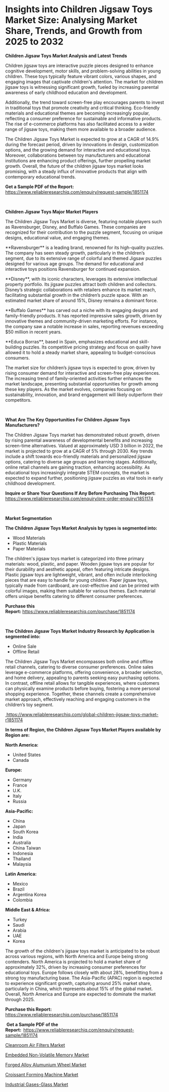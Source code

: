 <p><h1>Insights into Children Jigsaw Toys Market Size: Analysing Market Share, Trends, and Growth from 2025 to 2032</h1></p><p><strong>Children Jigsaw Toys Market Analysis and Latest Trends</strong></p>
<p><p>Children jigsaw toys are interactive puzzle pieces designed to enhance cognitive development, motor skills, and problem-solving abilities in young children. These toys typically feature vibrant colors, various shapes, and engaging images that captivate children's attention. The market for children jigsaw toys is witnessing significant growth, fueled by increasing parental awareness of early childhood education and development. </p><p>Additionally, the trend toward screen-free play encourages parents to invest in traditional toys that promote creativity and critical thinking. Eco-friendly materials and educational themes are becoming increasingly popular, reflecting a consumer preference for sustainable and informative products. The rise of e-commerce platforms has also facilitated access to a wider range of jigsaw toys, making them more available to a broader audience.</p><p>The Children Jigsaw Toys Market is expected to grow at a CAGR of 14.9% during the forecast period, driven by innovations in design, customization options, and the growing demand for interactive and educational toys. Moreover, collaborations between toy manufacturers and educational institutions are enhancing product offerings, further propelling market growth. Overall, the future of the children jigsaw toys market looks promising, with a steady influx of innovative products that align with contemporary educational trends.</p></p>
<p><strong>Get a Sample PDF of the Report:&nbsp;</strong> <a href="https://www.reliableresearchiq.com/enquiry/request-sample/1851174?utm_campaign=1896&utm_medium=2&utm_source=Github&utm_content=ia&utm_term=07012025&utm_id=children-jigsaw-toys">https://www.reliableresearchiq.com/enquiry/request-sample/1851174</a></p>
<p>&nbsp;</p>
<p><strong>Children Jigsaw Toys Major Market Players</strong></p>
<p><p>The Children Jigsaw Toys Market is diverse, featuring notable players such as Ravensburger, Disney, and Buffalo Games. These companies are recognized for their contribution to the puzzle segment, focusing on unique designs, educational value, and engaging themes.</p><p>**Ravensburger** is a leading brand, renowned for its high-quality puzzles. The company has seen steady growth, particularly in the children’s segment, due to its extensive range of colorful and themed Jigsaw puzzles designed for various age groups. The demand for educational and interactive toys positions Ravensburger for continued expansion.</p><p>**Disney**, with its iconic characters, leverages its extensive intellectual property portfolio. Its jigsaw puzzles attract both children and collectors. Disney’s strategic collaborations with retailers enhance its market reach, facilitating substantial growth in the children’s puzzle space. With an estimated market share of around 15%, Disney remains a dominant force.</p><p>**Buffalo Games** has carved out a niche with its engaging designs and family-friendly products. It has reported impressive sales growth, driven by innovative themes and community-driven marketing efforts. For instance, the company saw a notable increase in sales, reporting revenues exceeding $50 million in recent years.</p><p>**Educa Borras**, based in Spain, emphasizes educational and skill-building puzzles. Its competitive pricing strategy and focus on quality have allowed it to hold a steady market share, appealing to budget-conscious consumers.</p><p>The market size for children’s jigsaw toys is expected to grow, driven by rising consumer demand for interactive and screen-free play experiences. The increasing trend of family-oriented activities further enhances the market landscape, presenting substantial opportunities for growth among these key players. As the market evolves, companies focusing on sustainability, innovation, and brand engagement will likely outperform their competitors.</p></p>
<p>&nbsp;</p>
<p><strong>What Are The Key Opportunities For Children Jigsaw Toys Manufacturers?</strong></p>
<p><p>The Children Jigsaw Toys market has demonstrated robust growth, driven by rising parental awareness of developmental benefits and increasing screen-time alternatives. Valued at approximately USD 3 billion in 2022, the market is projected to grow at a CAGR of 5% through 2030. Key trends include a shift towards eco-friendly materials and personalized jigsaw options, catering to diverse age groups and learning stages. Additionally, online retail channels are gaining traction, enhancing accessibility. As educational toys increasingly integrate STEM concepts, the market is expected to expand further, positioning jigsaw puzzles as vital tools in early childhood development.</p></p>
<p><strong>Inquire or Share Your Questions If Any Before Purchasing This Report:</strong> <a href="https://www.reliableresearchiq.com/enquiry/pre-order-enquiry/1851174?utm_campaign=1896&utm_medium=2&utm_source=Github&utm_content=ia&utm_term=07012025&utm_id=children-jigsaw-toys">https://www.reliableresearchiq.com/enquiry/pre-order-enquiry/1851174</a></p>
<p>&nbsp;</p>
<p><strong>Market Segmentation</strong></p>
<p><strong>The Children Jigsaw Toys Market Analysis by types is segmented into:</strong></p>
<p><ul><li>Wood Materials</li><li>Plastic Materials</li><li>Paper Materials</li></ul></p>
<p><p>The children's jigsaw toys market is categorized into three primary materials: wood, plastic, and paper. Wooden jigsaw toys are popular for their durability and aesthetic appeal, often featuring intricate designs. Plastic jigsaw toys are lightweight, vibrant, and often include interlocking pieces that are easy to handle for young children. Paper jigsaw toys, typically made from cardboard, are cost-effective and can be printed with colorful images, making them suitable for various themes. Each material offers unique benefits catering to different consumer preferences.</p></p>
<p><strong>Purchase this Report:&nbsp;</strong><a href="https://www.reliableresearchiq.com/purchase/1851174?utm_campaign=1896&utm_medium=2&utm_source=Github&utm_content=ia&utm_term=07012025&utm_id=children-jigsaw-toys">https://www.reliableresearchiq.com/purchase/1851174</a></p>
<p>&nbsp;</p>
<p><strong>The Children Jigsaw Toys Market Industry Research by Application is segmented into:</strong></p>
<p><ul><li>Online Sale</li><li>Offline Retail</li></ul></p>
<p><p>The Children Jigsaw Toys Market encompasses both online and offline retail channels, catering to diverse consumer preferences. Online sales leverage e-commerce platforms, offering convenience, a broader selection, and home delivery, appealing to parents seeking easy purchasing options. In contrast, offline retail allows for tangible experiences, where customers can physically examine products before buying, fostering a more personal shopping experience. Together, these channels create a comprehensive market approach, effectively reaching and engaging customers in the children’s toy segment.</p></p>
<p><a href="https://www.reliableresearchiq.com/global-children-jigsaw-toys-market-r1851174?utm_campaign=1896&utm_medium=2&utm_source=Github&utm_content=ia&utm_term=07012025&utm_id=children-jigsaw-toys">&nbsp;https://www.reliableresearchiq.com/global-children-jigsaw-toys-market-r1851174</a></p>
<p><strong>In terms of Region, the Children Jigsaw Toys Market Players available by Region are:</strong></p>
<p>
    <p> <strong> North America: </strong>
        <ul>
            <li>United States</li>
            <li>Canada</li>
        </ul>
        </p> 
    <p> <strong> Europe: </strong>
        <ul>
            <li>Germany</li>
            <li>France</li>
            <li>U.K.</li>
            <li>Italy</li>
            <li>Russia</li>
        </ul>
        </p> 
    <p> <strong> Asia-Pacific: </strong>
        <ul>
            <li>China</li>
            <li>Japan</li>
            <li>South Korea</li>
            <li>India</li>
            <li>Australia</li>
            <li>China Taiwan</li>
            <li>Indonesia</li>
            <li>Thailand</li>
            <li>Malaysia</li>
        </ul>
        </p> 
    <p> <strong> Latin America: </strong>
        <ul>
            <li>Mexico</li>
            <li>Brazil</li>
            <li>Argentina Korea</li>
            <li>Colombia</li>
        </ul>
        </p> 
    <p> <strong> Middle East & Africa: </strong>
        <ul>
            <li>Turkey</li>
            <li>Saudi</li>
            <li>Arabia</li>
            <li>UAE</li>
            <li>Korea</li>
        </ul>
    </p>
    </p>
<p><p>The growth of the children's jigsaw toys market is anticipated to be robust across various regions, with North America and Europe being strong contenders. North America is projected to hold a market share of approximately 32%, driven by increasing consumer preferences for educational toys. Europe follows closely with about 28%, benefitting from a strong toy manufacturing base. The Asia-Pacific (APAC) region is expected to experience significant growth, capturing around 25% market share, particularly in China, which represents about 15% of the global market. Overall, North America and Europe are expected to dominate the market through 2025.</p></p>
<p><strong>Purchase this Report: </strong><a href="https://www.reliableresearchiq.com/purchase/1851174?utm_campaign=1896&utm_medium=2&utm_source=Github&utm_content=ia&utm_term=07012025&utm_id=children-jigsaw-toys">https://www.reliableresearchiq.com/purchase/1851174</a></p>
<p>&nbsp;<strong>Get a Sample PDF of the Report:&nbsp;&nbsp;</strong><a href="https://www.reliableresearchiq.com/enquiry/request-sample/1851174?utm_campaign=1896&utm_medium=2&utm_source=Github&utm_content=ia&utm_term=07012025&utm_id=children-jigsaw-toys">https://www.reliableresearchiq.com/enquiry/request-sample/1851174</a></p>
<p><strong></strong></p>
<p><p><a href="https://www.linkedin.com/pulse/financial-insights-market-potential-cleanroom-air-filters-research-tm22e?utm_campaign=1896&utm_medium=2&utm_source=Github&utm_content=ia&utm_term=07012025&utm_id=children-jigsaw-toys">Cleanroom Air Filters Market</a></p><p><a href="https://www.linkedin.com/pulse/embedded-non-volatile-memory-market-size-projected-grow-n0dbe?utm_campaign=1896&utm_medium=2&utm_source=Github&utm_content=ia&utm_term=07012025&utm_id=children-jigsaw-toys">Embedded Non-Volatile Memory Market</a></p><p><a href="https://www.linkedin.com/pulse/forged-alloy-alumunium-wheel-market-growth-forecast-global-analysis-h4ihe?utm_campaign=1896&utm_medium=2&utm_source=Github&utm_content=ia&utm_term=07012025&utm_id=children-jigsaw-toys">Forged Alloy Alumunium Wheel Market</a></p><p><a href="https://www.linkedin.com/pulse/croissant-forming-machine-market-overview-forecasted-41-cagr-bhsic?utm_campaign=1896&utm_medium=2&utm_source=Github&utm_content=ia&utm_term=07012025&utm_id=children-jigsaw-toys">Croissant Forming Machine Market</a></p><p><a href="https://www.linkedin.com/pulse/amacro-overview-forecast-cagr-57-industrial-gases-glass-marketfor-yaswc?utm_campaign=1896&utm_medium=2&utm_source=Github&utm_content=ia&utm_term=07012025&utm_id=children-jigsaw-toys">Industrial Gases-Glass Market</a></p></p>